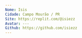 ```yaml
---
Nome: Isis
Cidade: Campo Mourão / PR
Site: https://replit.com/@isiezz
Avatar: ---
Github: https://github.com/isiezz
---
```

